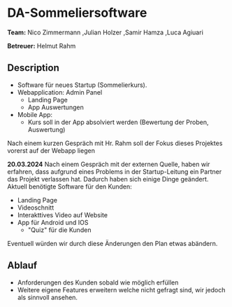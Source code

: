 # DA-Sommeliersoftware
**Team:**
Nico Zimmermann
,Julian Holzer
,Samir Hamza
,Luca Agiuari

**Betreuer:**
Helmut Rahm

## Description
- Software für neues Startup (Sommelierkurs). 
- Webapplication: Admin Panel
  - Landing Page
  - App Auswertungen
- Mobile App:
  - Kurs soll in der App absolviert werden (Bewertung der Proben, Auswertung)
 
Nach einem kurzen Gespräch mit Hr. Rahm soll der Fokus dieses Projektes vorerst auf der Webapp liegen

**20.03.2024**
Nach einem Gespräch mit der externen Quelle, haben wir erfahren, dass aufgrund eines Problems in der Startup-Leitung ein Partner das Projekt verlassen hat.
Dadurch haben sich einige Dinge geändert. 
Aktuell benötigte Software für den Kunden:
- Landing Page
- Videoschnitt
- Interakttives Video auf Website
- App für Android und IOS
  - "Quiz" für die Kunden
 
Eventuell würden wir durch diese Änderungen den Plan etwas abändern.

## Ablauf
- Anforderungen des Kunden sobald wie möglich erfüllen
- Weitere eigene Features erweitern welche nicht gefragt sind, wir jedoch als sinnvoll ansehen.
